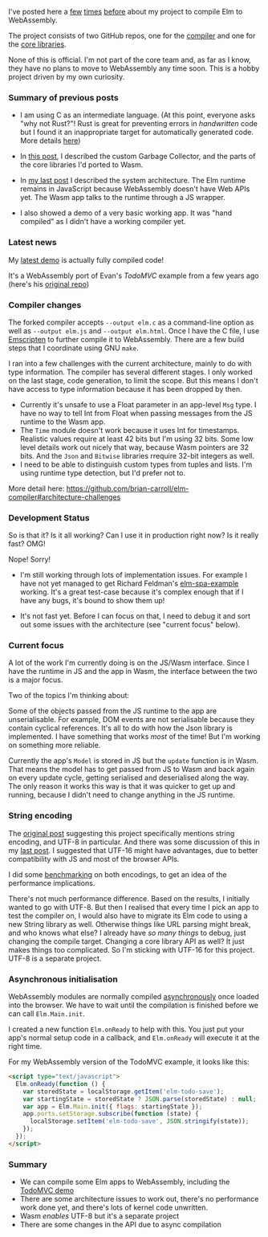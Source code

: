 I've posted here a
[few](https://discourse.elm-lang.org/t/first-class-functions-in-webassembly/1577)
[times](https://discourse.elm-lang.org/t/elm-core-libs-in-webassembly/4443)
[before](https://discourse.elm-lang.org/t/basic-demo-of-elm-in-webassembly/4627)
about my project to compile Elm to WebAssembly.

The project consists of two GitHub repos, one for the [compiler](https://github.com/brian-carroll/elm-compiler) and one for the [core libraries](https://github.com/brian-carroll/elm_c_wasm).

None of this is official. I'm not part of the core team and, as far as I know, they have no plans to move to WebAssembly any time soon. This is a hobby project driven by my own curiosity.

### Summary of previous posts

- I am using C as an intermediate language. (At this point, everyone asks "why not Rust?"! Rust is great for preventing errors in _handwritten_ code but I found it an inappropriate target for automatically generated code. More details [here](https://github.com/brian-carroll/elm_c_wasm/#why-c-and-not-rust))

- In [this post](https://discourse.elm-lang.org/t/elm-core-libs-in-webassembly/4443), I described the custom Garbage Collector, and the parts of the core libraries I'd ported to Wasm.

- In [my last post](https://discourse.elm-lang.org/t/basic-demo-of-elm-in-webassembly/4627) I described the system architecture. The Elm runtime remains in JavaScript because WebAssembly doesn't have Web APIs yet. The Wasm app talks to the runtime through a JS wrapper.

- I also showed a demo of a very basic working app. It was "hand compiled" as I didn't have a working compiler yet.

### Latest news

My [latest demo](https://brian-carroll.github.io/elm_c_wasm/todo-mvc/) is actually fully compiled code!

It's a WebAssembly port of Evan's _TodoMVC_ example from a few years ago (here's his [original repo](https://github.com/evancz/elm-todomvc))


### Compiler changes

The forked compiler accepts `--output elm.c` as a command-line option as well as `--output elm.js` and `--output elm.html`. Once I have the C file, I use [Emscripten](https://emscripten.org/) to further compile it to WebAssembly. There are a few build steps that I coordinate using GNU `make`.

I ran into a few challenges with the current architecture, mainly to do with type information. The compiler has several different stages. I only worked on the last stage, code generation, to limit the scope. But this means I don't have access to type information because it has been dropped by then.

- Currently it's unsafe to use a Float parameter in an app-level `Msg` type. I have no way to tell Int from Float when passing messages from the JS runtime to the Wasm app.
- The `Time` module doesn't work because it uses Int for timestamps. Realistic values require at least 42 bits but I'm using 32 bits. Some low level details work out nicely that way, because Wasm pointers are 32 bits. And the `Json` and `Bitwise` libraries rrequire 32-bit integers as well.
- I need to be able to distinguish custom types from tuples and lists. I'm using runtime type detection, but I'd prefer not to.

More detail here: https://github.com/brian-carroll/elm-compiler#architecture-challenges


### Development Status

So is that it? Is it all working? Can I use it in production right now? Is it really fast? OMG!

Nope! Sorry!

- I'm still working through lots of implementation issues. For example I have not yet managed to get Richard Feldman's [elm-spa-example](https://github.com/rtfeldman/elm-spa-example) working. It's a great test-case because it's complex enough that if I have any bugs, it's bound to show them up!

- It's not fast yet. Before I can focus on that, I need to debug it and sort out some issues with the architecture (see "current focus" below).

### Current focus

A lot of the work I'm currently doing is on the JS/Wasm interface. Since I have the runtime in JS and the app in Wasm, the interface between the two is a major focus.

Two of the topics I'm thinking about:

Some of the objects passed from the JS runtime to the app are unserialisable. For example, DOM events are not serialisable because they contain cyclical references. It's all to do with how the Json library is implemented. I have something that works _most_ of the time! But I'm working on something more reliable.

Currently the app's `Model` is stored in JS but the `update` function is in Wasm. That means the model has to get passed from JS to Wasm and back again on every update cycle, getting serialised and deserialised along the way. The only reason it works this way is that it was quicker to get up and running, because I didn't need to change anything in the JS runtime.

### String encoding

The [original post](https://github.com/elm/projects#explore-webassembly) suggesting this project specifically mentions string encoding, and UTF-8 in particular. And there was some discussion of this in my [last post](https://discourse.elm-lang.org/t/elm-core-libs-in-webassembly/4443/7). I suggested that UTF-16 might have advantages, due to better compatibility with JS and most of the browser APIs.

I did some [benchmarking](https://github.com/brian-carroll/elm_c_wasm/tree/ebd9a466a8c30a140caa74cdd5f62b1afc6f7221/demos/2020-04-string-encoding) on both encodings, to get an idea of the performance implications.

There's not much performance difference. Based on the results, I initially wanted to go with UTF-8. But then I realised that every time I pick an app to test the compiler on, I would also have to migrate its Elm code to using a new String library as well. Otherwise things like URL parsing might break, and who knows what else? I already have _so many things_ to debug, just changing the compile target. Changing a core library API as well? It just makes things too complicated. So I'm sticking with UTF-16 for this project. UTF-8 is a separate project.

### Asynchronous initialisation

WebAssembly modules are normally compiled [asynchronously](https://developer.mozilla.org/en-US/docs/Web/JavaScript/Reference/Global_Objects/WebAssembly/instantiateStreaming) once loaded into the browser. We have to wait until the compilation is finished before we can call `Elm.Main.init`.

I created a new function `Elm.onReady` to help with this. You just put your app's normal setup code in a callback, and `Elm.onReady` will execute it at the right time.

For my WebAssembly version of the TodoMVC example, it looks like this:

```html
<script type="text/javascript">
  Elm.onReady(function () {
    var storedState = localStorage.getItem('elm-todo-save');
    var startingState = storedState ? JSON.parse(storedState) : null;
    var app = Elm.Main.init({ flags: startingState });
    app.ports.setStorage.subscribe(function (state) {
      localStorage.setItem('elm-todo-save', JSON.stringify(state));
    });
  });
</script>
```

### Summary

- We can compile some Elm apps to WebAssembly, including the [TodoMVC demo](https://brian-carroll.github.io/elm_c_wasm/todo-mvc/)
- There are some architecture issues to work out, there's no performance work done yet, and there's lots of kernel code unwritten.
- Wasm _enables_ UTF-8 but it's a separate project
- There are some changes in the API due to async compilation
